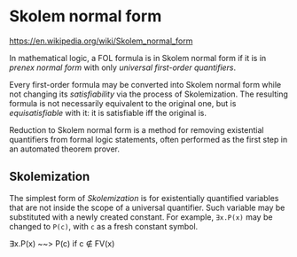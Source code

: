 # Skolem normal form

https://en.wikipedia.org/wiki/Skolem_normal_form

In mathematical logic, a FOL formula is in Skolem normal form if it is in *prenex normal form* with only *universal first-order quantifiers*.

Every first-order formula may be converted into Skolem normal form while not changing its *satisfiability* via the process of Skolemization. The resulting formula is not necessarily equivalent to the original one, but is *equisatisfiable* with it: it is satisfiable iff the original is.

Reduction to Skolem normal form is a method for removing existential quantifiers from formal logic statements, often performed as the first step in an automated theorem prover.

## Skolemization

The simplest form of *Skolemization* is for existentially quantified variables that are not inside the scope of a universal quantifier. Such variable may be substituted with a newly created constant. For example, `∃x.P(x)` may be changed to `P(c)`, with `c` as a fresh constant symbol.

∃x.P(x) ~~> P(c) if c ∉ FV(x)

